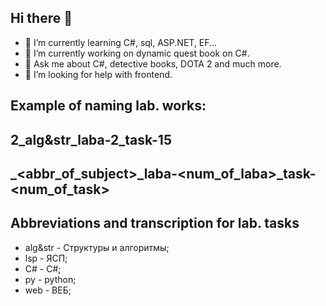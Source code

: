 ## Hi there 👋
- 🌱 I’m currently learning C#, sql, ASP.NET, EF...
- 🔭 I’m currently working on dynamic quest book on C#.
- 💬 Ask me about C#, detective books, DOTA 2 and much more.
- 🤔 I’m looking for help with frontend.
  
## Example of naming lab. works:
## 2_alg&str_laba-2_task-15
## <course>_<abbr_of_subject>_laba-<num_of_laba>_task-<num_of_task>

## Abbreviations and transcription for lab. tasks
- alg&str - Структуры и алгоритмы;
- lsp - ЯСП;
- C# - C#;
- py - python;
- web - ВЕБ;
<!--
**retality-education/retality-education** is a ✨ _special_ ✨ repository because its `README.md` (this file) appears on your GitHub profile.

Here are some ideas to get you started:

- 🔭 I’m currently working on ...

- 👯 I’m looking to collaborate on ...
- 🤔 I’m looking for help with ...

- 📫 How to reach me: ...
- 😄 Pronouns: ...
- ⚡ Fun fact: ...
-->
